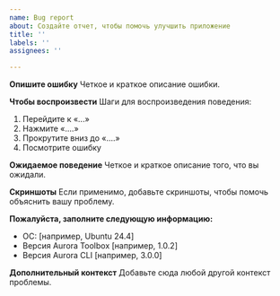 ```yaml
---
name: Bug report
about: Создайте отчет, чтобы помочь улучшить приложение
title: ''
labels: ''
assignees: ''

---
```


**Опишите ошибку**
Четкое и краткое описание ошибки.

**Чтобы воспроизвести**
Шаги для воспроизведения поведения:
1. Перейдите к «...»
2. Нажмите «....»
3. Прокрутите вниз до «....»
4. Посмотрите ошибку

**Ожидаемое поведение**
Четкое и краткое описание того, что вы ожидали.

**Скриншоты**
Если применимо, добавьте скриншоты, чтобы помочь объяснить вашу проблему.

**Пожалуйста, заполните следующую информацию:**
- ОС: [например, Ubuntu 24.4]
- Версия Aurora Toolbox [например, 1.0.2]
- Версия Aurora CLI [например, 3.0.0]

**Дополнительный контекст**
Добавьте сюда любой другой контекст проблемы.
